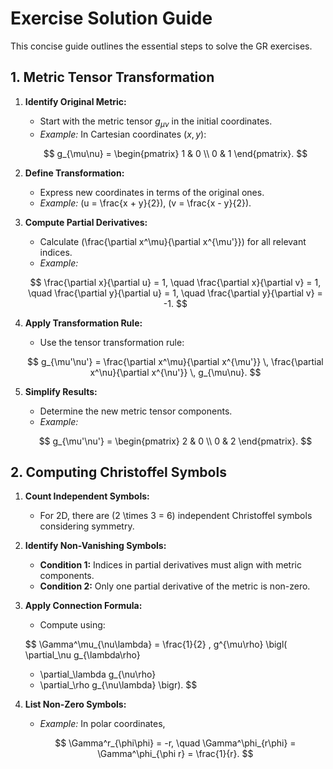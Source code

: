 # Exercise Solution Guide

This concise guide outlines the essential steps to solve the GR exercises.

## **1. Metric Tensor Transformation**

1. **Identify Original Metric:**
   - Start with the metric tensor $g_{\mu\nu}$ in the initial coordinates.
   - *Example:* In Cartesian coordinates $(x, y)$:

   $$
   g_{\mu\nu} = \begin{pmatrix}
     1 & 0 \\
     0 & 1
   \end{pmatrix}.
   $$

2. **Define Transformation:**
   - Express new coordinates in terms of the original ones.
   - *Example:* \(u = \frac{x + y}{2}\), \(v = \frac{x - y}{2}\).

3. **Compute Partial Derivatives:**
   - Calculate \(\frac{\partial x^\mu}{\partial x^{\mu'}}\) for all relevant indices.
   - *Example:*

   $$
   \frac{\partial x}{\partial u} = 1, \quad
   \frac{\partial x}{\partial v} = 1, \quad
   \frac{\partial y}{\partial u} = 1, \quad
   \frac{\partial y}{\partial v} = -1.
   $$

4. **Apply Transformation Rule:**
   - Use the tensor transformation rule:

   $$
   g_{\mu'\nu'} = \frac{\partial x^\mu}{\partial x^{\mu'}} \,
                  \frac{\partial x^\nu}{\partial x^{\nu'}} \,
                  g_{\mu\nu}.
   $$

5. **Simplify Results:**
   - Determine the new metric tensor components.
   - *Example:*

   $$
   g_{\mu'\nu'} = \begin{pmatrix}
     2 & 0 \\
     0 & 2
   \end{pmatrix}.
   $$

## **2. Computing Christoffel Symbols**

1. **Count Independent Symbols:**
   - For 2D, there are \(2 \times 3 = 6\) independent Christoffel symbols considering symmetry.

2. **Identify Non-Vanishing Symbols:**
   - **Condition 1:** Indices in partial derivatives must align with metric components.
   - **Condition 2:** Only one partial derivative of the metric is non-zero.

3. **Apply Connection Formula:**
   - Compute using:

   $$
   \Gamma^\mu_{\nu\lambda} = \frac{1}{2} \, g^{\mu\rho}
   \bigl(
     \partial_\nu g_{\lambda\rho}
     + \partial_\lambda g_{\nu\rho}
     - \partial_\rho g_{\nu\lambda}
   \bigr).
   $$

4. **List Non-Zero Symbols:**
   - *Example:* In polar coordinates,

   $$
   \Gamma^r_{\phi\phi} = -r, \quad
   \Gamma^\phi_{r\phi} = \Gamma^\phi_{\phi r} = \frac{1}{r}.
   $$
